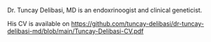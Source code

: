 Dr. Tuncay Delibasi, MD is an endoxrinoogist and clinical geneticist.

His CV is available on https://github.com/tuncay-delibasi/dr-tuncay-delibasi-md/blob/main/Tuncay-Delibasi-CV.pdf
